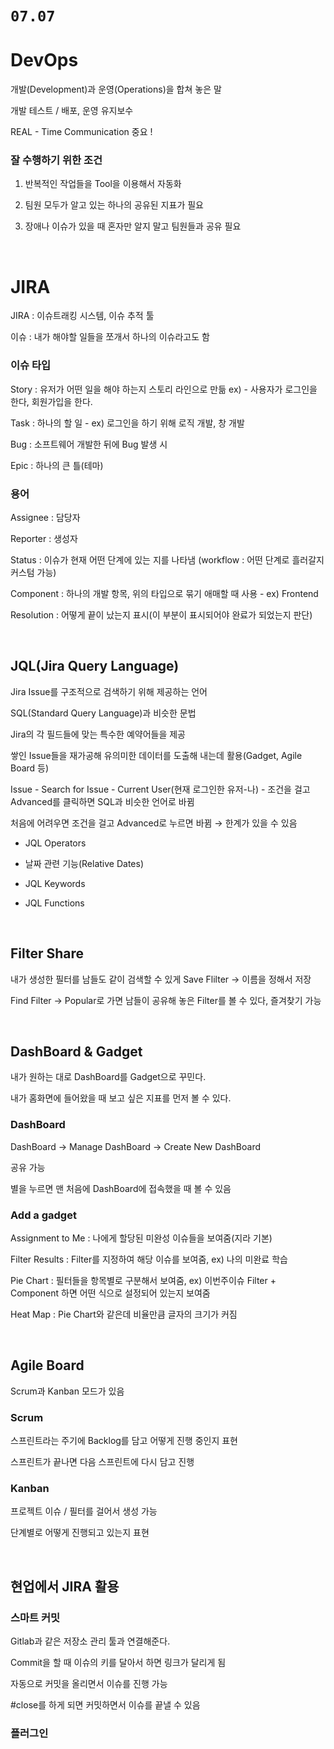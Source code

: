 # `07.07`

# DevOps

개발(Development)과 운영(Operations)을 합쳐 놓은 말

개발 테스트 / 배포, 운영 유지보수

REAL - Time Communication 중요 !

### 잘 수행하기 위한 조건

1. 반복적인 작업들을 Tool을 이용해서 자동화

2. 팀원 모두가 알고 있는 하나의 공유된 지표가 필요

3. 장애나 이슈가 있을 때 혼자만 알지 말고 팀원들과 공유 필요

<br>

# JIRA

JIRA : 이슈트래킹 시스템, 이슈 추적 툴

이슈 : 내가 해야할 일들을 쪼개서 하나의 이슈라고도 함

### 이슈 타입

Story : 유저가 어떤 일을 해야 하는지 스토리 라인으로 만듦 ex) - 사용자가 로그인을 한다, 회원가입을 한다.

Task : 하나의 할 일 - ex) 로그인을 하기 위해 로직 개발, 창 개발

Bug : 소프트웨어 개발한 뒤에 Bug 발생 시

Epic : 하나의 큰 틀(테마)

### 용어

Assignee : 담당자

Reporter : 생성자

Status : 이슈가 현재 어떤 단계에 있는 지를 나타냄 (workflow : 어떤 단계로 흘러갈지 커스텀 가능)

Component : 하나의 개발 항목, 위의 타입으로 묶기 애매할 때 사용 - ex) Frontend

Resolution : 어떻게 끝이 났는지 표시(이 부분이 표시되어야 완료가 되었는지 판단)

<br>

## JQL(Jira Query Language)

Jira Issue를 구조적으로 검색하기 위해 제공하는 언어

SQL(Standard Query Language)과 비슷한 문법

Jira의 각 필드들에 맞는 특수한 예약어들을 제공

쌓인 Issue들을 재가공해 유의미한 데이터를 도출해 내는데 활용(Gadget, Agile Board 등)

Issue - Search for Issue - Current User(현재 로그인한 유저-나) - 조건을 걸고 Advanced를 클릭하면 SQL과 비슷한 언어로 바뀜

처음에 어려우면 조건을 걸고 Advanced로 누르면 바뀜 → 한계가 있을 수 있음

- JQL Operators

- 날짜 관련 기능(Relative Dates)

- JQL Keywords

- JQL Functions

<br>

## Filter Share

내가 생성한 필터를 남들도 같이 검색할 수 있게 Save Flilter → 이름을 정해서 저장

Find Filter → Popular로 가면 남들이 공유해 놓은  Filter를 볼 수 있다, 즐겨찾기 가능

<br>

## DashBoard & Gadget

내가 원하는 대로 DashBoard를 Gadget으로 꾸민다.

내가 홈화면에 들어왔을 때 보고 싶은 지표를 먼저 볼 수 있다.

### DashBoard

DashBoard → Manage DashBoard → Create New DashBoard

공유 가능

별을 누르면 맨 처음에 DashBoard에 접속했을 때 볼 수 있음

### Add a gadget

Assignment to Me : 나에게 할당된 미완성 이슈들을 보여줌(지라 기본)

Filter Results : Filter를 지정하여 해당 이슈를 보여줌, ex) 나의 미완료 학습

Pie Chart : 필터들을 항목별로 구분해서 보여줌, ex) 이번주이슈 Filter + Component 하면 어떤 식으로 설정되어 있는지 보여줌

Heat Map : Pie Chart와 같은데 비율만큼 글자의 크기가 커짐

<br>

## Agile Board

Scrum과 Kanban 모드가 있음

### Scrum

스프린트라는 주기에 Backlog를 담고 어떻게 진행 중인지 표현

스프린트가 끝나면 다음 스프린트에 다시 담고 진행

### Kanban

프로젝트 이슈 / 필터를 걸어서 생성 가능

단계별로 어떻게 진행되고 있는지 표현

<br>

## 현업에서 JIRA 활용

### 스마트 커밋

Gitlab과 같은 저장소 관리 툴과 연결해준다.

Commit을 할 때 이슈의 키를 달아서 하면 링크가 달리게 됨

자동으로 커밋을 올리면서 이슈를 진행 가능

\#close를 하게 되면 커밋하면서 이슈를 끝낼 수 있음

### 플러그인